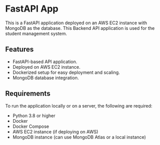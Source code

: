 # FastAPI App

This is a FastAPI application deployed on an AWS EC2 instance with MongoDB as the database. This Backend API application is used for the student management system.


## Features

- FastAPI-based API application.
- Deployed on AWS EC2 instance.
- Dockerized setup for easy deployment and scaling.
- MongoDB database integration.

## Requirements

To run the application locally or on a server, the following are required:

- Python 3.8 or higher
- Docker
- Docker Compose
- AWS EC2 instance (if deploying on AWS)
- MongoDB instance (can use MongoDB Atlas or a local instance)


